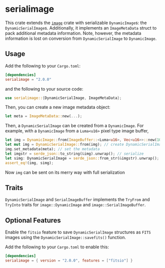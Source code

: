 # serialimage
This crate extends the [`image`](https://crates.io/crates/image) crate with serializable `DynamicImage`s: the `DynamicSerialImage`s. Additionally, it implements an `ImageMetaData` struct to pack additional metadata information.
Note, however, the metadata information is lost on conversion from `DynamicSerialImage` to `DynamicImage`.

## Usage
Add the following to your `Cargo.toml`:
```toml
[dependencies]
serialimage = "2.0.0"
```
and the following to your source code:
```rs
use serialimage::{DynamicSerialImage, ImageMetaData};
```

Then, you can create a new image metadata object:
```rs
let meta = ImageMetaData::new(...);
```

Then, a `DynamicSerialImage` can be created from a `DynamicImage`. For example, with a `DynamicImage` from a `Luma<u16>` pixel type image buffer,
```rs
let img = DynamicImage::from(ImageBuffer::<Luma<u16>, Vec<u16>>::new(10, 10)); // create DynamicImage
let mut img = DynamicSerialImage::from(img); // create DynamicSerialImage
img.set_metadata(meta); // set the metadata
let imgstr = serde_json::to_string(&img).unwrap(); // serialize
let simg: DynamicSerialImage = serde_json::from_str(&imgstr).unwrap(); // deserialize
assert_eq!(img, simg);
```
Now `img` can be sent on its merry way with full serialization

## Traits
`DynamicSerialImage` and `SerialImageBuffer` implements the `TryFrom` and `TryInto` traits for `image::DynamicImage` and `image::SerialImageBuffer`.

## Optional Features
Enable the `fitsio` feature to save `DynamicSerialImage` structures as `FITS` images using the `DynamicSerialImage::savefits()` function.

Add the following to your `Cargo.toml` to enable this:
```toml
[dependencies]
serialimage = { version = "2.0.0", features = ["fitsio"] }
```
